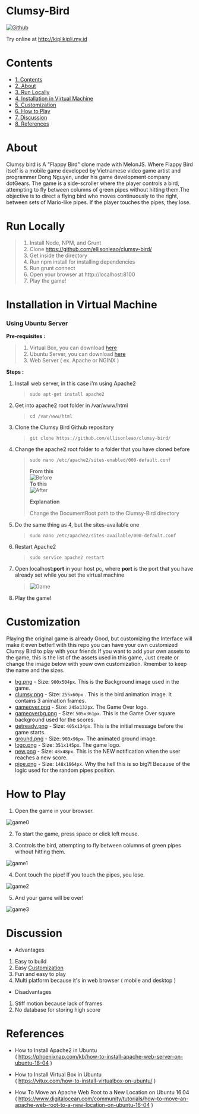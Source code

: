 # **Clumsy-Bird**

[![Github](https://img.shields.io/badge/Credit-Github-black)](https://github.com/ellisonleao/clumsy-bird)

Try online at http://kiplikipli.my.id

# Contents

- [1. Contents](#contents)
- [2. About](#about)
- [3. Run Locally](#run-locally)
- [4. Installation in Virtual Machine](#installation-in-virtual-machine)
- [5. Customization](#customization)
- [6. How to Play](#how-to-play)
- [7. Discussion](#discussion)
- [8. References](#references)

# About
Clumsy bird is A "Flappy Bird" clone made with MelonJS. Where Flappy Bird itself is a mobile game developed by Vietnamese video game artist and programmer Dong Nguyen, under his game development company dotGears. The game is a side-scroller where the player controls a bird, attempting to fly between columns of green pipes without hitting them.The objective is to direct a flying bird who moves continuously to the right, between sets of Mario-like pipes. If the player touches the pipes, they lose.  

# Run Locally

> 1. Install Node, NPM, and Grunt
> 2. Clone https://github.com/ellisonleao/clumsy-bird/
> 3. Get inside the directory
> 4. Run npm install for installing dependencies
> 5. Run grunt connect
> 6. Open your browser at http://localhost:8100
> 7. Play the game!

# Installation in Virtual Machine

### Using Ubuntu Server

**Pre-requisites :**

> 1. Virtual Box, you can download [here](https://www.virtualbox.org/wiki/Downloads)
> 2. Ubuntu Server, you can download [here](https://ubuntu.com/download/server)
> 3. Web Server ( ex. Apache or NGINX )

**Steps :**

1. Install web server, in this case i'm using Apache2
   > `sudo apt-get install apache2`
2. Get into apache2 root folder in /var/www/html
   > `cd /var/www/html`
3. Clone the Clumsy Bird Github repository
   > `git clone https://github.com/ellisonleao/clumsy-bird/`
4. Change the apache2 root folder to a folder that you have cloned before
   > `sudo nano /etc/apache2/sites-enabled/000-default.conf`
   >
   > **From this**  
   > ![Before](Before.png)  
   > **To this**  
   > ![After](After.png)
   >
   > **Explanation**
   >
   > Change the DocumentRoot path to the Clumsy-Bird directory
5. Do the same thing as 4, but the sites-available one
   > `sudo nano /etc/apache2/sites-available/000-default.conf`
6. Restart Apache2
   > `sudo service apache2 restart`
7. Open localhost:**port** in your host pc, where **port** is the port that you have already set while you set the virtual machine
   > ![Game](Game.png)
8. Play the game!

# Customization
Playing the original game is already Good, but customizing the Interface will make it even better! with this repo you can have your own customized Clumsy Bird to play with your friends
If you want to add your own assets to the game, this is the list of the assets used in this game, Just create or change the image below with youw own customization. Rmember to keep the name and the sizes.

- [bg.png](https://raw.githubusercontent.com/ellisonleao/clumsy-bird/gh-pages/data/img/bg.png) - Size: `900x504px`. This is the Background image used in the game.
- [clumsy.png](https://raw.githubusercontent.com/ellisonleao/clumsy-bird/gh-pages/data/img/clumsy.png) - Size: `255x60px` . This is the bird animation image. It contains 3 animation frames.
- [gameover.png](https://raw.githubusercontent.com/ellisonleao/clumsy-bird/gh-pages/data/img/gameover.png) - Size: `245x132px`. The Game Over logo.
- [gameoverbg.png](https://raw.githubusercontent.com/ellisonleao/clumsy-bird/gh-pages/data/img/gameoverbg.png) - Size: `505x361px`. This is the Game Over square background used for the scores.
- [getready.png](https://raw.githubusercontent.com/ellisonleao/clumsy-bird/gh-pages/data/img/getready.png) - Size: `405x134px`. This is the initial message before the game starts.
- [ground.png](https://raw.githubusercontent.com/ellisonleao/clumsy-bird/gh-pages/data/img/ground.png) - Size: `900x96px`. The animated ground image.
- [logo.png](https://raw.githubusercontent.com/ellisonleao/clumsy-bird/gh-pages/data/img/logo.png) - Size: `351x145px`. The game logo.
- [new.png](https://raw.githubusercontent.com/ellisonleao/clumsy-bird/gh-pages/data/img/new.png) - Size: `48x48px`. This is the NEW notification when the user reaches a new score.
- [pipe.png](https://raw.githubusercontent.com/ellisonleao/clumsy-bird/gh-pages/data/img/pipe.png) - Size: `148x1664px`. Why the hell this is so big?! Because of the logic used for the random pipes position.

# How to Play

1. Open the game in your browser.

![game0](game0.png)

2. To start the game, press space or click left mouse.

3. Controls the bird, attempting to fly between columns of green pipes without hitting them.

![game1](game1.png)

4. Dont touch the pipe! If you touch the pipes, you lose.

![game2](game2.png)

5. And your game will be over!

![game3](game3.png)

# Discussion

- Advantages  
1. Easy to build
2. Easy [Customization](#customization)
3. Fun and easy to play
4. Multi platform because it's in web browser ( mobile and desktop )
- Disadvantages
1. Stiff motion because lack of frames
2. No database for storing high score

# References

- How to Install Apache2 in Ubuntu  
( https://phoenixnap.com/kb/how-to-install-apache-web-server-on-ubuntu-18-04 )

- How to Install Virtual Box in Ubuntu  
( https://vitux.com/how-to-install-virtualbox-on-ubuntu/ )

- How To Move an Apache Web Root to a New Location on Ubuntu 16.04  
( https://www.digitalocean.com/community/tutorials/how-to-move-an-apache-web-root-to-a-new-location-on-ubuntu-16-04 )